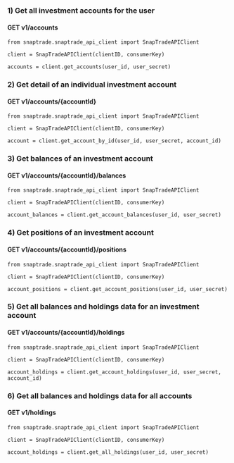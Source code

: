 ### 1) Get all investment accounts for the user

#### GET v1/accounts

```
from snaptrade.snaptrade_api_client import SnapTradeAPIClient

client = SnapTradeAPIClient(clientID, consumerKey)

accounts = client.get_accounts(user_id, user_secret)
```

### 2) Get detail of an individual investment account

#### GET v1/accounts/{accountId}

```
from snaptrade.snaptrade_api_client import SnapTradeAPIClient

client = SnapTradeAPIClient(clientID, consumerKey)

account = client.get_account_by_id(user_id, user_secret, account_id)
```

### 3) Get balances of an investment account

#### GET v1/accounts/{accountId}/balances

```
from snaptrade.snaptrade_api_client import SnapTradeAPIClient

client = SnapTradeAPIClient(clientID, consumerKey)

account_balances = client.get_account_balances(user_id, user_secret)
```

### 4) Get positions of an investment account

#### GET v1/accounts/{accountId}/positions

```
from snaptrade.snaptrade_api_client import SnapTradeAPIClient

client = SnapTradeAPIClient(clientID, consumerKey)

account_positions = client.get_account_positions(user_id, user_secret)
```

### 5) Get all balances and holdings data for an investment account

#### GET v1/accounts/{accountId}/holdings

```
from snaptrade.snaptrade_api_client import SnapTradeAPIClient

client = SnapTradeAPIClient(clientID, consumerKey)

account_holdings = client.get_account_holdings(user_id, user_secret, account_id)
```

### 6) Get all balances and holdings data for all accounts

#### GET v1/holdings

```
from snaptrade.snaptrade_api_client import SnapTradeAPIClient

client = SnapTradeAPIClient(clientID, consumerKey)

account_holdings = client.get_all_holdings(user_id, user_secret)
```